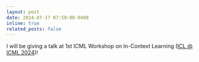 ```yaml
---
layout: post
date: 2024-07-17 07:59:00-0400
inline: true
related_posts: false
---
```


I will be giving a talk at 1st ICML Workshop on In-Context Learning (<a href="https://iclworkshop.github.io">ICL @ ICML 2024</a>)!

